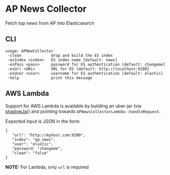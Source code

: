 # AP News Collector
Fetch top news from AP into Elasticsearch

## CLI
```
usage: APNewCollector
 -clean             drop and build the ES index
 -esIndex <index>   ES index name [default: news]
 -esPass <pass>     password for ES authentication [default: changeme]
 -esUrl <URL>       URL for ES [default: http://localhost:9200]
 -esUser <user>     username for ES authentication [default: elastic]
 -help              print this message
 ```
 
 ## AWS Lambda
 Support for AWS Lambda is available by building an uber-jar (via [shadowJar](https://github.com/johnrengelman/shadow)) and pointing towards `APNewsCollectorLambda::handleRequest`.
 
 Expected input is JSON in the form:
 ```
 {
    "url": "http://myhost.com:9200",
    "index": "ap_news",
    "user": "elastic",
    "password: "changeme",
    "clean": "false"
 }
 ```
 **NOTE:** For Lambda, only `url` is required
